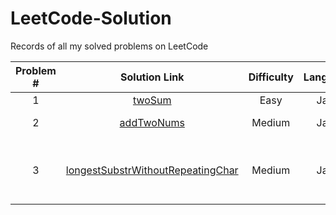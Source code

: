 # LeetCode-Solution
Records of all my solved problems on LeetCode

|Problem #|Solution Link                                                                        |Difficulty|Language|LeetCode Link|
| :----:  | :---------------------------------------------------------------------------------: | :-------:|:------:|:-----------:|
|1        |[twoSum](https://github.com/artisan1218/LeetCode-Solution/tree/main/1.%20twoSum)     |Easy      |Java    |[Two Sum](https://leetcode.com/problems/two-sum/)|
|2        |[addTwoNums](https://github.com/artisan1218/LeetCode-Solution/tree/main/2.%20addTwoNums)|Medium |Java    |[Add Two Numbers](https://leetcode.com/problems/add-two-numbers/)|
|3        |[longestSubstrWithoutRepeatingChar](https://github.com/artisan1218/LeetCode-Solution/tree/main/3.%20longestSubstringWithoutRepeating)|Medium|Java|[Longest Substring Without Repeating Characters](https://leetcode.com/problems/longest-substring-without-repeating-characters/)|

